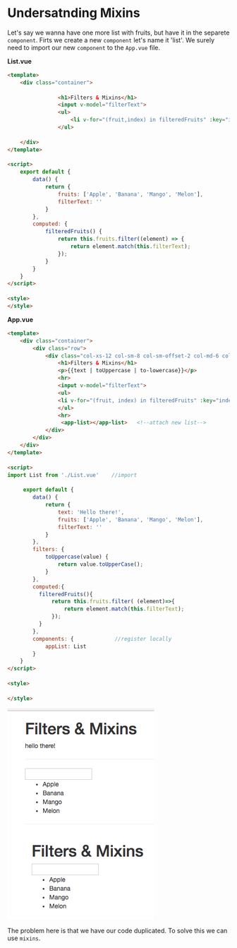 # Undersatnding Mixins

Let's say we wanna have one more list with fruits, but have it in the separete `component`. Firts we create a new `component` let's name it 'list'. We surely need to import our new `component` to the `App.vue` file. 

**List.vue**

```html
<template>
    <div class="container">
        
                <h1>Filters & Mixins</h1>
                <input v-model="filterText">
                <ul>
                    <li v-for="(fruit,index) in filteredFruits" :key="index">{{ fruit }}</li>
                </ul>
           
    </div>
</template>

<script>
    export default {
        data() {
            return {
                fruits: ['Apple', 'Banana', 'Mango', 'Melon'],
                filterText: ''
            }
        },
        computed: {
            filteredFruits() {
                return this.fruits.filter((element) => {
                    return element.match(this.filterText);
                });
            }
        }
    }
</script>

<style>
</style>
```


**App.vue**

```html
<template>
    <div class="container">
        <div class="row">
            <div class="col-xs-12 col-sm-8 col-sm-offset-2 col-md-6 col-md-offset-3">
                <h1>Filters & Mixins</h1>
                <p>{{text | toUppercase | to-lowercase}}</p> 
                <hr>
                <input v-model="filterText">  
                <ul>
                <li v-for="(fruit, index) in filteredFruits" :key="index">{{fruit}}</li>
                </ul>
                <hr>
                 <app-list></app-list>   <!--attach new list-->
            </div>
        </div>
    </div>
</template>

<script>
import List from './List.vue'    //import

     export default {
        data() {
            return {
                text: 'Hello there!',
                fruits: ['Apple', 'Banana', 'Mango', 'Melon'],  
                filterText: ''
            }
        },
        filters: {                     
            toUppercase(value) {
                return value.toUpperCase();
            }
        },
        computed:{                     
          filteredFruits(){
              return this.fruits.filter( (element)=>{
                  return element.match(this.filterText);   
              });
          }
        },
        components: {             //register locally
            appList: List
        }
    }
</script>

<style>

</style>
```
![mixins](../mixins.png)

The problem here is that we have our code duplicated. To solve this we can use `mixins`. 